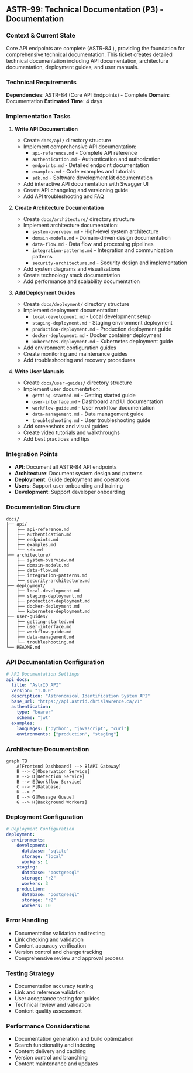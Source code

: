 ## **ASTR-99: Technical Documentation (P3) - Documentation**

### **Context & Current State**
Core API endpoints are complete (ASTR-84 ), providing the foundation for comprehensive technical documentation. This ticket creates detailed technical documentation including API documentation, architecture documentation, deployment guides, and user manuals.

### **Technical Requirements**

**Dependencies**: ASTR-84 (Core API Endpoints) -  Complete
**Domain**: Documentation
**Estimated Time**: 4 days

### **Implementation Tasks**

1. **Write API Documentation**
   - Create `docs/api/` directory structure
   - Implement comprehensive API documentation:
     - `api-reference.md` - Complete API reference
     - `authentication.md` - Authentication and authorization
     - `endpoints.md` - Detailed endpoint documentation
     - `examples.md` - Code examples and tutorials
     - `sdk.md` - Software development kit documentation
   - Add interactive API documentation with Swagger UI
   - Create API changelog and versioning guide
   - Add API troubleshooting and FAQ

2. **Create Architecture Documentation**
   - Create `docs/architecture/` directory structure
   - Implement architecture documentation:
     - `system-overview.md` - High-level system architecture
     - `domain-models.md` - Domain-driven design documentation
     - `data-flow.md` - Data flow and processing pipelines
     - `integration-patterns.md` - Integration and communication patterns
     - `security-architecture.md` - Security design and implementation
   - Add system diagrams and visualizations
   - Create technology stack documentation
   - Add performance and scalability documentation

3. **Add Deployment Guides**
   - Create `docs/deployment/` directory structure
   - Implement deployment documentation:
     - `local-development.md` - Local development setup
     - `staging-deployment.md` - Staging environment deployment
     - `production-deployment.md` - Production deployment guide
     - `docker-deployment.md` - Docker container deployment
     - `kubernetes-deployment.md` - Kubernetes deployment guide
   - Add environment configuration guides
   - Create monitoring and maintenance guides
   - Add troubleshooting and recovery procedures

4. **Write User Manuals**
   - Create `docs/user-guides/` directory structure
   - Implement user documentation:
     - `getting-started.md` - Getting started guide
     - `user-interface.md` - Dashboard and UI documentation
     - `workflow-guide.md` - User workflow documentation
     - `data-management.md` - Data management guide
     - `troubleshooting.md` - User troubleshooting guide
   - Add screenshots and visual guides
   - Create video tutorials and walkthroughs
   - Add best practices and tips

### **Integration Points**

- **API**: Document all ASTR-84 API endpoints
- **Architecture**: Document system design and patterns
- **Deployment**: Guide deployment and operations
- **Users**: Support user onboarding and training
- **Development**: Support developer onboarding

### **Documentation Structure**
```
docs/
├── api/
│   ├── api-reference.md
│   ├── authentication.md
│   ├── endpoints.md
│   ├── examples.md
│   └── sdk.md
├── architecture/
│   ├── system-overview.md
│   ├── domain-models.md
│   ├── data-flow.md
│   ├── integration-patterns.md
│   └── security-architecture.md
├── deployment/
│   ├── local-development.md
│   ├── staging-deployment.md
│   ├── production-deployment.md
│   ├── docker-deployment.md
│   └── kubernetes-deployment.md
├── user-guides/
│   ├── getting-started.md
│   ├── user-interface.md
│   ├── workflow-guide.md
│   ├── data-management.md
│   └── troubleshooting.md
└── README.md
```

### **API Documentation Configuration**
```yaml
# API Documentation Settings
api_docs:
  title: "AstrID API"
  version: "1.0.0"
  description: "Astronomical Identification System API"
  base_url: "https://api.astrid.chrislawrence.ca/v1"
  authentication:
    type: "bearer"
    scheme: "jwt"
  examples:
    languages: ["python", "javascript", "curl"]
    environments: ["production", "staging"]
```

### **Architecture Documentation**
```mermaid
graph TB
    A[Frontend Dashboard] --> B[API Gateway]
    B --> C[Observation Service]
    B --> D[Detection Service]
    B --> E[Workflow Service]
    C --> F[Database]
    D --> F
    E --> G[Message Queue]
    G --> H[Background Workers]
```

### **Deployment Configuration**
```yaml
# Deployment Configuration
deployment:
  environments:
    development:
      database: "sqlite"
      storage: "local"
      workers: 1
    staging:
      database: "postgresql"
      storage: "r2"
      workers: 3
    production:
      database: "postgresql"
      storage: "r2"
      workers: 10
```

### **Error Handling**
- Documentation validation and testing
- Link checking and validation
- Content accuracy verification
- Version control and change tracking
- Comprehensive review and approval process

### **Testing Strategy**
- Documentation accuracy testing
- Link and reference validation
- User acceptance testing for guides
- Technical review and validation
- Content quality assessment

### **Performance Considerations**
- Documentation generation and build optimization
- Search functionality and indexing
- Content delivery and caching
- Version control and branching
- Content maintenance and updates
